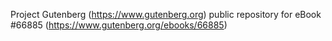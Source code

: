 Project Gutenberg (https://www.gutenberg.org) public repository for
eBook #66885 (https://www.gutenberg.org/ebooks/66885)

